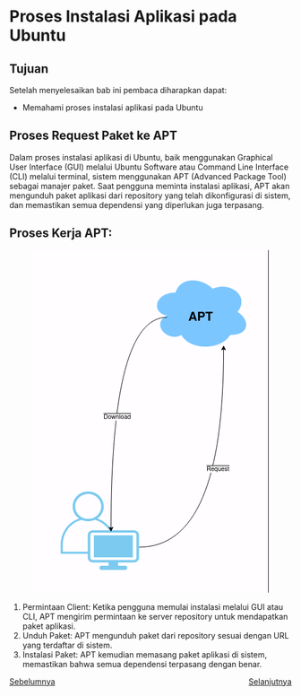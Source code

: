 # Proses Instalasi Aplikasi pada Ubuntu
## Tujuan
Setelah menyelesaikan bab ini pembaca diharapkan dapat:
- Memahami proses instalasi aplikasi pada Ubuntu

## Proses Request Paket ke APT
Dalam proses instalasi aplikasi di Ubuntu, baik menggunakan Graphical User Interface (GUI) melalui Ubuntu Software atau Command Line Interface (CLI) melalui terminal, sistem menggunakan APT (Advanced Package Tool) sebagai manajer paket. Saat pengguna meminta instalasi aplikasi, APT akan mengunduh paket aplikasi dari repository yang telah dikonfigurasi di sistem, dan memastikan semua dependensi yang diperlukan juga terpasang.

## Proses Kerja APT:
<center> 

![ALur](img/alur_instalasi_linux_.png)
</center>

1. Permintaan Client: Ketika pengguna memulai instalasi melalui GUI atau CLI, APT mengirim permintaan ke server repository untuk mendapatkan paket aplikasi.
2. Unduh Paket: APT mengunduh paket dari repository sesuai dengan URL yang terdaftar di sistem. 
3. Instalasi Paket: APT kemudian memasang paket aplikasi di sistem, memastikan bahwa semua dependensi terpasang dengan benar.


<div style="display: flex; justify-content: space-between;">
  <a href="https://example.com">Sebelumnya</a>
  <a href="https://example.com">Selanjutnya</a>
</div>